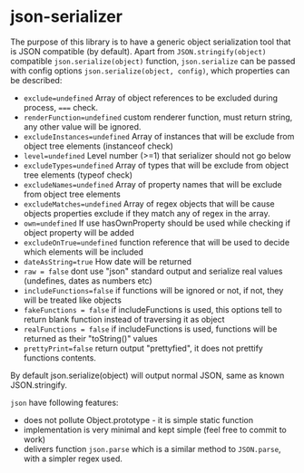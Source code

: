 json-serializer
===============

The purpose of this library is to have a generic object serialization tool that is JSON compatible (by default).
Apart from `JSON.stringify(object)` compatible `json.serialize(object)` function, `json.serialize` can be passed with config options `json.serialize(object, config)`, which properties can be described:

 * `exclude=undefined` Array of object references to be excluded during process, `===` check.
 * `renderFunction=undefined` custom renderer function, must return string,
     any other value will be ignored.
 * `excludeInstances=undefined` Array of instances that will be exclude from object tree elements (instanceof check)
 * `level=undefined` Level number (>=1) that serializer should not go below
 * `excludeTypes=undefined` Array of types that will be exclude from object tree elements (typeof check)
 * `excludeNames=undefined` Array of property names that will be exclude from object tree elements
 * `excludeMatches=undefined` Array of regex objects that will be cause objects properties exclude if they match any of regex in the array.
 * `own=undefined` If use hasOwnProperty should be used while checking if object property will be added
 * `excludeOnTrue=undefined` function reference that will be used to decide which elements will be included
 * `dateAsString=true` How date will be returned
 * `raw = false` dont use "json" standard output and serialize real values (undefines, dates as numbers etc)
 * `includeFunctions=false` if functions will be ignored or not, if not, they will be treated like objects
 * `fakeFunctions = false` if includeFunctions is used, this options tell to return blank function instead of traversing it as object
 * `realFunctions = false` if includeFunctions is used, functions will be returned as their "toString()" values
 * `prettyPrint=false` return output "prettyfied", it does not prettify functions contents.

By default json.serialize(object) will output normal JSON, same as known JSON.stringify.

`json` have following features:

* does not pollute Object.prototype - it is simple static function
* implementation is very minimal and kept simple (feel free to commit to work)
* delivers function `json.parse` which is a similar method to `JSON.parse`, with a simpler regex used.




